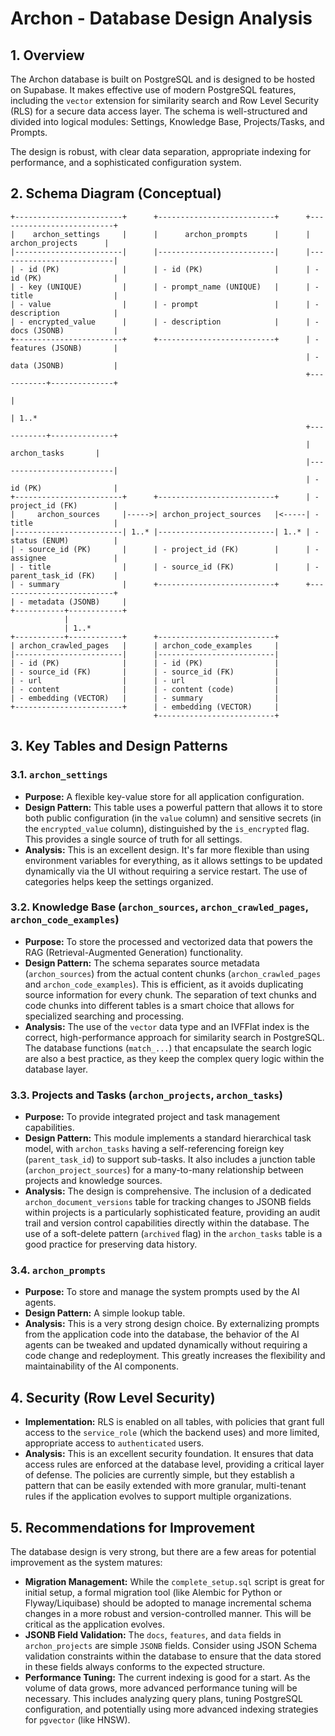 # Archon - Database Design Analysis

## 1. Overview

The Archon database is built on PostgreSQL and is designed to be hosted on Supabase. It makes effective use of modern PostgreSQL features, including the `vector` extension for similarity search and Row Level Security (RLS) for a secure data access layer. The schema is well-structured and divided into logical modules: Settings, Knowledge Base, Projects/Tasks, and Prompts.

The design is robust, with clear data separation, appropriate indexing for performance, and a sophisticated configuration system.

## 2. Schema Diagram (Conceptual)

```
+------------------------+      +--------------------------+      +--------------------------+
|    archon_settings     |      |      archon_prompts      |      |     archon_projects      |
|------------------------|      |--------------------------|      |--------------------------|
| - id (PK)              |      | - id (PK)                |      | - id (PK)                |
| - key (UNIQUE)         |      | - prompt_name (UNIQUE)   |      | - title                  |
| - value                |      | - prompt                 |      | - description            |
| - encrypted_value      |      | - description            |      | - docs (JSONB)           |
+------------------------+      +--------------------------+      | - features (JSONB)       |
                                                                  | - data (JSONB)           |
                                                                  +-----------+--------------+
                                                                              |
                                                                              | 1..*
                                                                  +-----------+--------------+
                                                                  |       archon_tasks       |
                                                                  |--------------------------|
                                                                  | - id (PK)                |
+------------------------+      +--------------------------+      | - project_id (FK)        |
|     archon_sources     |----->| archon_project_sources   |<-----| - title                  |
|------------------------| 1..* |--------------------------| 1..* | - status (ENUM)          |
| - source_id (PK)       |      | - project_id (FK)        |      | - assignee               |
| - title                |      | - source_id (FK)         |      | - parent_task_id (FK)    |
| - summary              |      +--------------------------+      +--------------------------+
| - metadata (JSONB)     |
+-----------+------------+
            |
            | 1..*
+-----------+------------+      +--------------------------+
| archon_crawled_pages   |      | archon_code_examples     |
|------------------------|      |--------------------------|
| - id (PK)              |      | - id (PK)                |
| - source_id (FK)       |      | - source_id (FK)         |
| - url                  |      | - url                    |
| - content              |      | - content (code)         |
| - embedding (VECTOR)   |      | - summary                |
+------------------------+      | - embedding (VECTOR)     |
                                +--------------------------+
```

## 3. Key Tables and Design Patterns

### 3.1. `archon_settings`
*   **Purpose:** A flexible key-value store for all application configuration.
*   **Design Pattern:** This table uses a powerful pattern that allows it to store both public configuration (in the `value` column) and sensitive secrets (in the `encrypted_value` column), distinguished by the `is_encrypted` flag. This provides a single source of truth for all settings.
*   **Analysis:** This is an excellent design. It's far more flexible than using environment variables for everything, as it allows settings to be updated dynamically via the UI without requiring a service restart. The use of categories helps keep the settings organized.

### 3.2. Knowledge Base (`archon_sources`, `archon_crawled_pages`, `archon_code_examples`)
*   **Purpose:** To store the processed and vectorized data that powers the RAG (Retrieval-Augmented Generation) functionality.
*   **Design Pattern:** The schema separates source metadata (`archon_sources`) from the actual content chunks (`archon_crawled_pages` and `archon_code_examples`). This is efficient, as it avoids duplicating source information for every chunk. The separation of text chunks and code chunks into different tables is a smart choice that allows for specialized searching and processing.
*   **Analysis:** The use of the `vector` data type and an IVFFlat index is the correct, high-performance approach for similarity search in PostgreSQL. The database functions (`match_...`) that encapsulate the search logic are also a best practice, as they keep the complex query logic within the database layer.

### 3.3. Projects and Tasks (`archon_projects`, `archon_tasks`)
*   **Purpose:** To provide integrated project and task management capabilities.
*   **Design Pattern:** This module implements a standard hierarchical task model, with `archon_tasks` having a self-referencing foreign key (`parent_task_id`) to support sub-tasks. It also includes a junction table (`archon_project_sources`) for a many-to-many relationship between projects and knowledge sources.
*   **Analysis:** The design is comprehensive. The inclusion of a dedicated `archon_document_versions` table for tracking changes to JSONB fields within projects is a particularly sophisticated feature, providing an audit trail and version control capabilities directly within the database. The use of a soft-delete pattern (`archived` flag) in the `archon_tasks` table is a good practice for preserving data history.

### 3.4. `archon_prompts`
*   **Purpose:** To store and manage the system prompts used by the AI agents.
*   **Design Pattern:** A simple lookup table.
*   **Analysis:** This is a very strong design choice. By externalizing prompts from the application code into the database, the behavior of the AI agents can be tweaked and updated dynamically without requiring a code change and redeployment. This greatly increases the flexibility and maintainability of the AI components.

## 4. Security (Row Level Security)

*   **Implementation:** RLS is enabled on all tables, with policies that grant full access to the `service_role` (which the backend uses) and more limited, appropriate access to `authenticated` users.
*   **Analysis:** This is an excellent security foundation. It ensures that data access rules are enforced at the database level, providing a critical layer of defense. The policies are currently simple, but they establish a pattern that can be easily extended with more granular, multi-tenant rules if the application evolves to support multiple organizations.

## 5. Recommendations for Improvement

The database design is very strong, but there are a few areas for potential improvement as the system matures:

*   **Migration Management:** While the `complete_setup.sql` script is great for initial setup, a formal migration tool (like Alembic for Python or Flyway/Liquibase) should be adopted to manage incremental schema changes in a more robust and version-controlled manner. This will be critical as the application evolves.
*   **JSONB Field Validation:** The `docs`, `features`, and `data` fields in `archon_projects` are simple `JSONB` fields. Consider using JSON Schema validation constraints within the database to ensure that the data stored in these fields always conforms to the expected structure.
*   **Performance Tuning:** The current indexing is good for a start. As the volume of data grows, more advanced performance tuning will be necessary. This includes analyzing query plans, tuning PostgreSQL configuration, and potentially using more advanced indexing strategies for `pgvector` (like HNSW).
